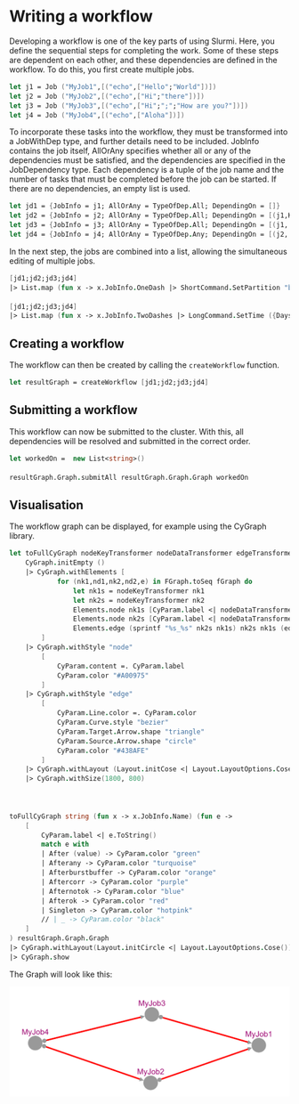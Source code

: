 # Writing a workflow 

Developing a workflow is one of the key parts of using Slurmi. 
Here, you define the sequential steps for completing the work.
Some of these steps are dependent on each other, and these dependencies are defined in the workflow.
To do this, you first create multiple jobs.

```fsharp 
let j1 = Job ("MyJob1",[("echo",["Hello";"World"])])
let j2 = Job ("MyJob2",[("echo",["Hi";"there"])])
let j3 = Job ("MyJob3",[("echo",["Hi";";";"How are you?"])])
let j4 = Job ("MyJob4",[("echo",["Aloha"])])
```

To incorporate these tasks into the workflow, they must be transformed into a JobWithDep type, and further details need to be included.
JobInfo contains the job itself, AllOrAny specifies whether all or any of the dependencies must be satisfied, and the dependencies are specified in the JobDependency type.
Each dependency is a tuple of the job name and the number of tasks that must be completed before the job can be started.
If there are no dependencies, an empty list is used.

```fsharp
let jd1 = {JobInfo = j1; AllOrAny = TypeOfDep.All; DependingOn = []}
let jd2 = {JobInfo = j2; AllOrAny = TypeOfDep.All; DependingOn = [(j1,KindOfDependency.Afterok )]}
let jd3 = {JobInfo = j3; AllOrAny = TypeOfDep.All; DependingOn = [(j1, KindOfDependency.Afterok)]}
let jd4 = {JobInfo = j4; AllOrAny = TypeOfDep.Any; DependingOn = [(j2, KindOfDependency.Afterok);(j3, KindOfDependency.Afterok)]}
```

In the next step, the jobs are combined into a list, allowing the simultaneous editing of multiple jobs.

```fsharp 
[jd1;jd2;jd3;jd4]
|> List.map (fun x -> x.JobInfo.OneDash |> ShortCommand.SetPartition "bio-csb")

[jd1;jd2;jd3;jd4]
|> List.map (fun x -> x.JobInfo.TwoDashes |> LongCommand.SetTime ({Days = None ; clock = Some {hour = 0; minute = 1; second = Some 1}}))
```

## Creating a workflow

The workflow can then be created by calling the `createWorkflow` function.

```fsharp
let resultGraph = createWorkflow [jd1;jd2;jd3;jd4]
```

## Submitting a workflow
This workflow can now be submitted to the cluster. With this, all dependencies will be resolved and submitted in the correct order. 

```fsharp
let workedOn =  new List<string>()

resultGraph.Graph.submitAll resultGraph.Graph.Graph workedOn
```

## Visualisation
The workflow graph can be displayed, for example using the CyGraph library. 

```fsharp
let toFullCyGraph nodeKeyTransformer nodeDataTransformer edgeTransformer (fGraph : FGraph<_,_,_>) =
    CyGraph.initEmpty ()
    |> CyGraph.withElements [
            for (nk1,nd1,nk2,nd2,e) in FGraph.toSeq fGraph do
                let nk1s = nodeKeyTransformer nk1
                let nk2s = nodeKeyTransformer nk2
                Elements.node nk1s [CyParam.label <| nodeDataTransformer nd1]
                Elements.node nk2s [CyParam.label <| nodeDataTransformer nd2]
                Elements.edge (sprintf "%s_%s" nk2s nk1s) nk2s nk1s (edgeTransformer e)
        ]
    |> CyGraph.withStyle "node"     
        [
            CyParam.content =. CyParam.label
            CyParam.color "#A00975"
        ]
    |> CyGraph.withStyle "edge"     
        [
            CyParam.Line.color =. CyParam.color
            CyParam.Curve.style "bezier"
            CyParam.Target.Arrow.shape "triangle"
            CyParam.Source.Arrow.shape "circle"
            CyParam.color "#438AFE"
        ]
    |> CyGraph.withLayout (Layout.initCose <| Layout.LayoutOptions.Cose(ComponentSpacing = 40, EdgeElasticity = 100))
    |> CyGraph.withSize(1800, 800)



toFullCyGraph string (fun x -> x.JobInfo.Name) (fun e -> 
    [
        CyParam.label <| e.ToString()
        match e with
        | After (value) -> CyParam.color "green"
        | Afterany -> CyParam.color "turquoise"
        | Afterburstbuffer -> CyParam.color "orange"
        | Aftercorr -> CyParam.color "purple"
        | Afternotok -> CyParam.color "blue"
        | Afterok -> CyParam.color "red"
        | Singleton -> CyParam.color "hotpink"
        // | _ -> CyParam.color "black"
    ]
) resultGraph.Graph.Graph
|> CyGraph.withLayout(Layout.initCircle <| Layout.LayoutOptions.Cose())        
|> CyGraph.show
```

The Graph will look like this: 

![ ](../images/SlurmiWF.png)


